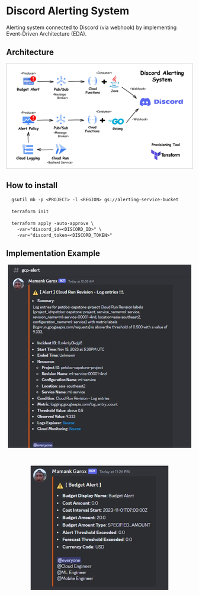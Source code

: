 # Discord Alerting System
Alerting system connected to Discord (via webhook) by implementing Event-Driven Architecture (EDA).

## Architecture
<p align="center">
    <img src="images/alerting_architecture.jpg"></img>
</p>

## How to install
```
  gsutil mb -p <PROJECT> -l <REGION> gs://alerting-service-bucket

  terraform init

  terraform apply -auto-approve \
    -var="discord_id=<DISCORD_ID>" \
    -var="discord_token=<DISCORD_TOKEN>"
```

## Implementation Example
<p align="center">
    <img src="images/alert_policy.jpg"></img>
</p>
<br/>
<p align="center">
    <img src="images/budget_alert.jpg"></img>
</p>